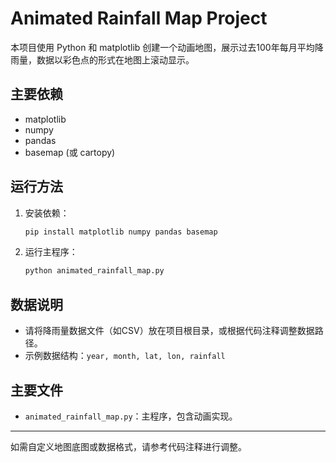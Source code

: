 # Animated Rainfall Map Project

本项目使用 Python 和 matplotlib 创建一个动画地图，展示过去100年每月平均降雨量，数据以彩色点的形式在地图上滚动显示。

## 主要依赖
- matplotlib
- numpy
- pandas
- basemap (或 cartopy)

## 运行方法
1. 安装依赖：
   ```bash
   pip install matplotlib numpy pandas basemap
   ```
2. 运行主程序：
   ```bash
   python animated_rainfall_map.py
   ```

## 数据说明
- 请将降雨量数据文件（如CSV）放在项目根目录，或根据代码注释调整数据路径。
- 示例数据结构：`year, month, lat, lon, rainfall`

## 主要文件
- `animated_rainfall_map.py`：主程序，包含动画实现。

---
如需自定义地图底图或数据格式，请参考代码注释进行调整。
